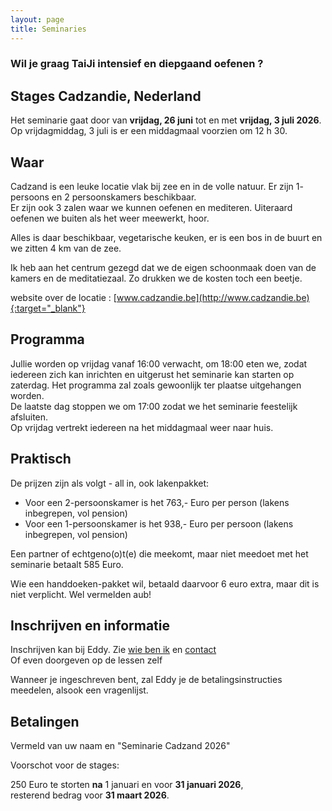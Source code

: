 ```yaml
--- 
layout: page
title: Seminaries 
---
```

### Wil je graag TaiJi intensief en diepgaand oefenen ?  

## Stages Cadzandie, Nederland  

Het seminarie gaat door van **vrijdag, 26 juni** tot en met **vrijdag, 3 juli 2026**.  
Op vrijdagmiddag, 3 juli is er een middagmaal voorzien om 12 h 30. 
  
## Waar  

Cadzand is een leuke locatie vlak bij zee en in de volle natuur. Er zijn 1- persoons en 2 persoonskamers beschikbaar.  
Er zijn ook 3 zalen waar we kunnen oefenen en mediteren. Uiteraard oefenen we buiten als het weer meewerkt, hoor.  
  
Alles is daar beschikbaar, vegetarische keuken, er is een bos in de buurt en we zitten 4 km van de zee.   
  
Ik heb aan het centrum gezegd dat we de eigen schoonmaak doen van de kamers en de meditatiezaal. Zo drukken we de kosten toch een beetje.  
  
website over de locatie : [www.cadzandie.be](http://www.cadzandie.be){:target="_blank"}  
  
## Programma  
  
Jullie worden op vrijdag vanaf 16:00 verwacht, om 18:00 eten we, zodat iedereen zich kan inrichten en uitgerust het seminarie kan starten op zaterdag. 
Het programma zal zoals gewoonlijk ter plaatse uitgehangen worden.   
De laatste dag stoppen we om 17:00 zodat we het seminarie feestelijk afsluiten.  
Op vrijdag vertrekt iedereen na het middagmaal weer naar huis.  

## Praktisch

De prijzen zijn als volgt - all in, ook lakenpakket:

- Voor een 2-persoonskamer is het 763,- Euro per person (lakens inbegrepen, vol pension)
- Voor een 1-persoonskamer is het 938,- Euro per persoon (lakens inbegrepen, vol pension)

Een partner of echtgeno(o)t(e) die meekomt, maar niet meedoet met het seminarie betaalt 585 Euro.

Wie een handdoeken-pakket wil, betaald daarvoor 6 euro extra, maar dit is niet verplicht. Wel vermelden aub!

## Inschrijven en informatie

Inschrijven kan bij Eddy. Zie [wie ben ik](../wie-ben-ik.html) en [contact](../contact.html)<br />
Of even doorgeven op de lessen zelf

Wanneer je ingeschreven bent, zal Eddy je de betalingsinstructies meedelen, alsook een vragenlijst.  
  
## Betalingen

Vermeld van uw naam en "Seminarie Cadzand 2026"  
  
Voorschot voor de stages:  
  
250 Euro te storten **na** 1 januari en voor **31 januari 2026**,  
resterend bedrag voor **31 maart 2026**.   

